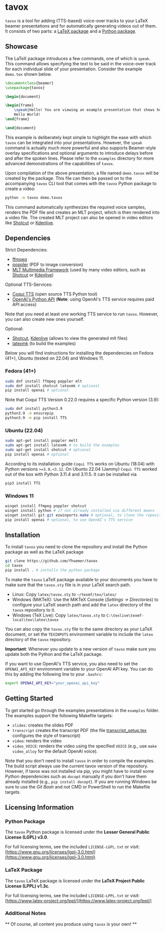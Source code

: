
# tavox

`tavox` is a tool for adding (TTS-based) voice-over tracks to your LaTeX beamer presentations and for automatically generating videos out of them.
It consists of two parts: a [LaTeX package](latex/tavox.sty) and a [Python package](tavox).


## Showcase
The LaTeX package introduces a few commands, one of which is `speak`.
This command allows specifying the text to be said in the voice-over track for each individual slide of your presentation.
Consider the example `demo.tex` shown below.

```latex
\documentclass{beamer}
\usepackage{tavox}

\begin{document}

\begin{frame}
	\speak{Hello! You are viewing an example presentation that shows how tavox is used.}
	Hello World!
\end{frame}

\end{document}
```

This example is deliberately kept simple to highlight the ease with which `tavox` can be integrated into your presentations.
However, the `speak` command is actually much more powerful and also supports Beamer-style overlay specifications and optional arguments to introduce delays before and after the spoken lines.
Please refer to the `examples` directory for more advanced demonstrations of the capabilities of `tavox`.

Upon compilation of the above presentation, a file named `demo.tavox` will be created by the package.
This file can then be passed on to the accompanying `tavox` CLI tool that comes with the `tavox` Python package to create a video:

```bash
python -m tavox demo.tavox
```

This command automatically synthesizes the required voice samples, renders the PDF file and creates an MLT project, which is then rendered into a video file.
The created MLT project can also be opened in video editors like [Shotcut](https://www.shotcut.org/) or [Kdenlive](https://kdenlive.org/).


## Dependencies

Strict Dependencies:
 * [ffmpeg](https://ffmpeg.org/)
 * [poppler](https://poppler.freedesktop.org/) (PDF to image conversion)
 * [MLT Multimedia Framework](https://www.mltframework.org/) (used by many video editors, such as [Shotcut](https://www.shotcut.org/) or [Kdenlive](https://kdenlive.org/))

Optional TTS-Services:
 * [Coqui TTS](https://github.com/coqui-ai/TTS) (open source TTS Python tool)
 * [OpenAI's Python API](https://github.com/openai/openai-python) (**Note**: using OpenAI's TTS service requires paid API access)

Note that you need at least one working TTS service to run `tavox`.
However, you can also create new ones yourself.

Optional:
 * [Shotcut](https://www.shotcut.org/), [Kdenlive](https://kdenlive.org/en/) (allows to view the generated mlt files)
 * [latexmk](https://mgeier.github.io/latexmk.html) (to build the examples)


Below you will find instructions for installing the dependencies on Fedora (41+), Ubuntu (tested on 22.04) and Windows 11.

### Fedora (41+)

```bash
sudo dnf install ffmpeg poppler mlt
sudo dnf install shotcut latexmk # optional
pip install openai # optional
```

Note that Coqui TTS Version 0.22.0 requires a specific Python version (3.9):

```bash
sudo dnf install python3.9
python3.9 -m ensurepip
python3.9 -m pip install TTS
```

### Ubuntu (22.04)

```bash
sudo apt-get install poppler melt
sudo apt-get install latexmk # to build the examples
sudo apt-get install shotcut # optional
pip install openai # optional
```

According to its installation guide `Coqui TTS` works on Ubuntu (18.04) with Python versions `>=3.9,<3.12`.
On Ubuntu 22.04 (Jammy) `Coqui TTS` worked out of the box with Python 3.11.4 and 3.11.5.
It can be installed via

```bash
pip3 install TTS
```


### Windows 11

```powershell
winget install ffmpeg poppler shotcut
winget install python # if not already installed via different means
winget install git.git ezwinports.make # optional, to clone the repository and build the examples
pip install openai # optional, to use OpenAI's TTS service
```

## Installation

To install `tavox` you need to clone the repository and install the Python package as well as the LaTeX package

```bash
git clone https://github.com/fhuemer/tavox
cd tavox
pip install . # installs the python package 
```

To make the `tavox` LaTeX package available to your documents you have to make sure that the `tavox.sty` file is in your LaTeX search path.

* Linux: Copy `latex/tavox.sty` to `~/texmf/tex/latex/`
* Windows (MiKTeX): Use the MiKTeX Console (*Settings -> Directories*) to configure your LaTeX search path and add the `latex` directory of the `tavox` repository to it.
* Windows (TeX Live): Copy `latex/tavox.sty` to `C:\texlive\texmf-local\tex\latex\tavox`

You can also copy the `tavox.sty` file to the same directory as your LaTeX document, or set the `TEXINPUTS` environment variable to include the `latex` directory of the `tavox` repository.

**Important**: Whenever you update to a new version of `tavox` make sure you update both the Python and the LaTeX package.

If you want to use OpenAI's TTS service, you also need to set the `OPENAI_API_KEY` environment variable to your OpenAI API key.
You can do this by adding the following line to your `.bashrc`:

```bash
export OPENAI_API_KEY="your_openai_api_key"
```

## Getting Started

To get started go through the examples presentations in the `examples` folder. The examples support the following Makefile targets:

 * `slides`: creates the slides PDF
 * `transcript` creates the transcript PDF (the file [transcript_setup.tex](examples/transcript_setup.tex) configures the style of transcript)
 * `video`: renders the video
 * `video_VOICE`: renders the video using the specified `VOICE` (e.g., use `make video_alloy` for the default OpenAI voice).

Note that you don't need to install `tavox` in order to compile the examples. 
The build script always use the current tavox version of the repository.
However, if tavox was not installed via pip, you might have to install some Python dependencies such as `docopt` manually if you don't have them already installed (e.g., `pip install docopt`).
If you are running Windows be sure to use the *Git Bash* and not CMD or PowerShell to run the Makefile targets.

## Licensing Information


### Python Package

The `tavox` Python package is licensed under the **Lesser General Public License (LGPL) v3.0**.

For full licensing terms, see the included `LICENSE-LGPL.txt` or visit:
[https://www.gnu.org/licenses/lgpl-3.0.html](https://www.gnu.org/licenses/lgpl-3.0.html)

### LaTeX Package

The `tavox` LaTeX package is licensed under the **LaTeX Project Public License (LPPL) v1.3c**.


For full licensing terms, see the included `LICENSE-LPPL.txt` or visit:
[https://www.latex-project.org/lppl/](https://www.latex-project.org/lppl/)


### Additional Notes

** Of course, all content you produce using `tavox` is your own! **


